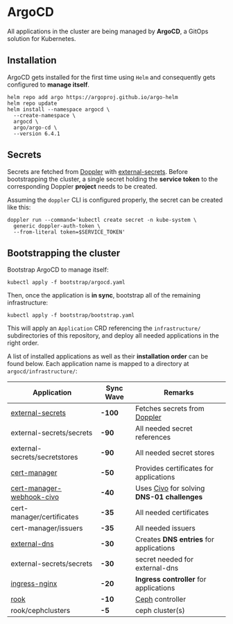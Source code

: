 # ArgoCD

All applications in the cluster are being managed by
**ArgoCD**, a GitOps solution for Kubernetes.

## Installation

ArgoCD gets installed for the first time using `Helm`
and consequently gets configured to **manage itself**.

```console
helm repo add argo https://argoproj.github.io/argo-helm
helm repo update
helm install --namespace argocd \
  --create-namespace \
  argocd \
  argo/argo-cd \
  --version 6.4.1
```

## Secrets

Secrets are fetched from [Doppler](https://doppler.com) with [external-secrets](https://external-secrets.io).
Before bootstrapping the cluster, a single secret holding the
**service token** to the corresponding Doppler **project** needs
to be created.

Assuming the `doppler` CLI is configured properly, the secret can
be created like this:

```console
doppler run --command='kubectl create secret -n kube-system \
  generic doppler-auth-token \
  --from-literal token=$SERVICE_TOKEN'
```

## Bootstrapping the cluster

Bootstrap ArgoCD to manage itself:

```console
kubectl apply -f bootstrap/argocd.yaml
```

Then, once the application is **in sync**, bootstrap all of the
remaining infrastructure:

```console
kubectl apply -f bootstrap/bootstrap.yaml
```

This will apply an `Application` CRD referencing the `infrastructure/`
subdirectories of this repository, and deploy all needed applications in the right
order.

A list of installed applications as well as their **installation
order** can be found below. Each application name is mapped to
a directory at `argocd/infrastructure/`:

| Application | Sync Wave | Remarks |
|-------------|-----------|---------|
|[external-secrets](https://external-secrets.io)|**-100**|Fetches secrets from [Doppler](https://doppler.com)|
|external-secrets/secrets|**-90**|All needed secret references|
|external-secrets/secretstores|**-90**|All needed secret stores|
|[cert-manager](https://cert-manager.io)|**-50**|Provides certificates for applications|
|[cert-manager-webhook-civo](https://github.com/okteto/cert-manager-webhook-civo)|**-40**|Uses [Civo](https://civo.com) for solving **DNS-01 challenges**|
|cert-manager/certificates|**-35**|All needed certificates|
|cert-manager/issuers|**-35**|All needed issuers|
|[external-dns](https://kubernetes-sigs.github.io/external-dns/v0.14.0/)|**-30**|Creates **DNS entries** for applications|
|external-secrets/secrets|**-30**|secret needed for external-dns|
|[ingress-nginx](https://kubernetes.github.io/ingress-nginx)|**-20**|**Ingress controller** for applications|
|[rook](https://rook.io)|**-10**|[Ceph](https://ceph.com) controller|
|rook/cephclusters|**-5**|ceph cluster(s)|
